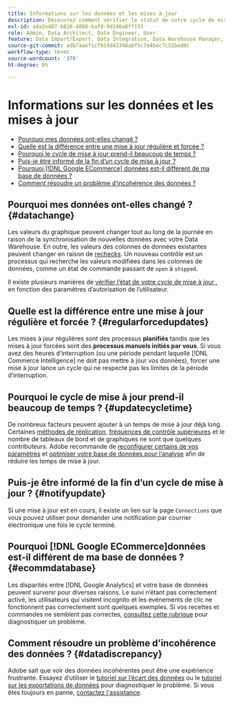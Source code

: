 ```yaml
---
title: Informations sur les données et les mises à jour
description: Découvrez comment vérifier le statut de votre cycle de mise à jour.
exl-id: a4a2e487-b826-4888-baf0-9d246a8ff153
role: Admin, Data Architect, Data Engineer, User
feature: Data Import/Export, Data Integration, Data Warehouse Manager, Commerce Tables
source-git-commit: adb7aaef1cf914d43348abf5c7e4bec7c51bed0c
workflow-type: tm+mt
source-wordcount: '378'
ht-degree: 0%

---
```


# Informations sur les données et les mises à jour

* [Pourquoi mes données ont-elles changé ?](#datachange)
* [Quelle est la différence entre une mise à jour régulière et forcée ?](#regularforcedupdates)
* [Pourquoi le cycle de mise à jour prend-il beaucoup de temps ?](#updatecycletime)
* [Puis-je être informé de la fin d’un cycle de mise à jour ?](#notifyupdate)
* [Pourquoi  [!DNL Google ECommerce] données est-il différent de ma base de données ?](#ecommdatabase)
* [Comment résoudre un problème d’incohérence des données ?](#datadiscrepancy)

## Pourquoi mes données ont-elles changé ? {#datachange}

Les valeurs du graphique peuvent changer tout au long de la journée en raison de la synchronisation de nouvelles données avec votre Data Warehouse. En outre, les valeurs des colonnes de données existantes peuvent changer en raison de [rechecks](../data-warehouse-mgr/cfg-data-rechecks.md). Un nouveau contrôle est un processus qui recherche les valeurs modifiées dans les colonnes de données, comme un état de commande passant de `open` à `shipped`.

Il existe plusieurs manières de [ vérifier l’état de votre cycle de mise à jour ](../../best-practices/check-update-cycle.md), en fonction des paramètres d’autorisation de l’utilisateur.

## Quelle est la différence entre une mise à jour régulière et forcée ? {#regularforcedupdates}

Les mises à jour régulières sont des processus **planifiés** tandis que les mises à jour forcées sont des **processus manuels initiés par vous**. Si vous avez des heures d’interruption (ou une période pendant laquelle [!DNL Commerce Intelligence] ne doit pas mettre à jour vos données), forcer une mise à jour lance un cycle qui ne respecte pas les limites de la période d’interruption.

## Pourquoi le cycle de mise à jour prend-il beaucoup de temps ? {#updatecycletime}

De nombreux facteurs peuvent ajouter à un temps de mise à jour déjà long. Certaines [méthodes de réplication](../data-warehouse-mgr/cfg-replication-methods.md), [fréquences de contrôle supérieures](../data-warehouse-mgr/cfg-data-rechecks.md) et le nombre de tableaux de bord et de graphiques ne sont que quelques contributeurs. Adobe recommande de [reconfigurer certains de vos paramètres](../../best-practices/reduce-update-cycle-time.md) et [optimiser votre base de données pour l’analyse](../../best-practices/opt-db-analysis.md) afin de réduire les temps de mise à jour.

## Puis-je être informé de la fin d’un cycle de mise à jour ? {#notifyupdate}

Si une mise à jour est en cours, il existe un lien sur la page `Connections` que vous pouvez utiliser pour demander une notification par courrier électronique une fois le cycle terminé.

## Pourquoi [!DNL Google ECommerce]données est-il différent de ma base de données ? {#ecommdatabase}

Les disparités entre [!DNL Google Analytics] et votre base de données peuvent survenir pour diverses raisons. Le suivi n’étant pas correctement activé, les utilisateurs qui visitent incognito et les événements de clic ne fonctionnent pas correctement sont quelques exemples. Si vos recettes et commandes ne semblent pas correctes, [consultez cette rubrique](https://experienceleague.adobe.com/docs/commerce-knowledge-base/kb/troubleshooting/miscellaneous/diagnosing-google-ecommerce-revenue-discrepancies.html) pour diagnostiquer un problème.

## Comment résoudre un problème d’incohérence des données ? {#datadiscrepancy}

Adobe sait que voir des données incohérentes peut être une expérience frustrante. Essayez d’utiliser le [tutoriel sur l’écart des données](https://experienceleague.adobe.com/docs/commerce-knowledge-base/kb/troubleshooting/miscellaneous/diagnosing-a-data-discrepancy.html) ou le [tutoriel sur les exportations de données](https://experienceleague.adobe.com/docs/commerce-knowledge-base/kb/troubleshooting/miscellaneous/using-data-exports-to-pinpoint-discrepancies.html) pour diagnostiquer le problème. Si vous êtes toujours en panne, [contactez l&#39;assistance](https://experienceleague.adobe.com/docs/commerce-knowledge-base/kb/troubleshooting/miscellaneous/mbi-service-policies.html).
